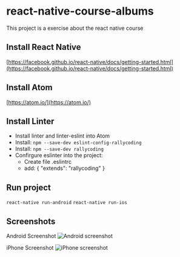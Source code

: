 # react-native-course-albums
This project is a exercise about the react native course

## Install React Native
[https://facebook.github.io/react-native/docs/getting-started.html](https://facebook.github.io/react-native/docs/getting-started.html)

## Install Atom
[https://atom.io/](https://atom.io/)

## Install Linter
- Install linter and linter-eslint into Atom
- Install: ```npm --save-dev eslint-config-rallycoding```
- Install: ```npm --save-dev rallycoding```
- Confirgure eslinter into the project:
  - Create file .eslintrc
  - add: { "extends": "rallycoding" }
  
## Run project
```react-native run-android```
```react-native run-ios```

## Screenshots

Android Screenshot
![Android screenshot](https://raw.githubusercontent.com/flaviokreis/react-native-course-albums/master/screenshots/android.png)

iPhone Screenshot
![iPhone screenshot](https://raw.githubusercontent.com/flaviokreis/react-native-course-albums/master/screenshots/ios.png)
